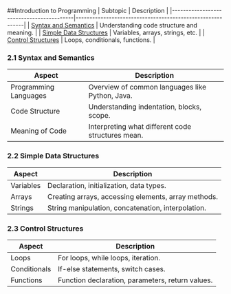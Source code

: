 ##Introduction to Programming
| Subtopic                                 | Description                                               |
|------------------------------------------|-----------------------------------------------------------|
| [Syntax and Semantics](#)                | Understanding code structure and meaning.                 |
| [Simple Data Structures](#)              | Variables, arrays, strings, etc.                          |
| [Control Structures](#)                  | Loops, conditionals, functions.                            |

### 2.1 Syntax and Semantics
| Aspect                                   | Description                                               |
|------------------------------------------|-----------------------------------------------------------|
| Programming Languages                    | Overview of common languages like Python, Java.           |
| Code Structure                           | Understanding indentation, blocks, scope.                 |
| Meaning of Code                          | Interpreting what different code structures mean.         |

### 2.2 Simple Data Structures
| Aspect                                   | Description                                               |
|------------------------------------------|-----------------------------------------------------------|
| Variables                                | Declaration, initialization, data types.                  |
| Arrays                                   | Creating arrays, accessing elements, array methods.       |
| Strings                                  | String manipulation, concatenation, interpolation.        |

### 2.3 Control Structures
| Aspect                                   | Description                                               |
|------------------------------------------|-----------------------------------------------------------|
| Loops                                    | For loops, while loops, iteration.                        |
| Conditionals                             | If-else statements, switch cases.                         |
| Functions                                | Function declaration, parameters, return values.          |
